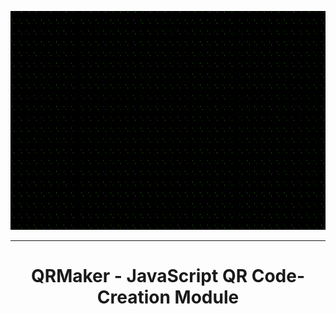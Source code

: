 <p align="center">

  <img src="./src/grphx.gif" width="1000px" height="350px">

</p>

---

<h1 align="center">QRMaker - JavaScript QR Code-Creation Module</h1>
